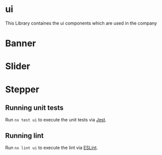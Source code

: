 # ui

This Library containes the ui components which are used in the company

# Banner

# Slider

# Stepper

## Running unit tests

Run `nx test ui` to execute the unit tests via [Jest](https://jestjs.io).

## Running lint

Run `nx lint ui` to execute the lint via [ESLint](https://eslint.org/).
